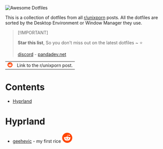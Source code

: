 ![Awesome Dotfiles](https://github.com/user-attachments/assets/f9508bec-4085-4e6b-9a94-7f10053843cb)

This is a collection of dotfiles from all [r/unixporn](https://www.reddit.com/r/unixporn/) posts. All the dotfiles are sorted by the Desktop Environment or Window Manager they use.

> \[!IMPORTANT]
>
> **Star this list**, So you don't miss out on the latest dotfiles \~ ⭐️
>
> [discord](https://discord.gg/invite/Y7SbYphVw9) - [pandadev.net](https://pandadev.net)

<table>
  <tbody>
    <tr>
      <td>
        <img src="/assets/reddit.svg" width="16px"/>
      </td>
      <td>Link to the r/unixporn post.</td>
    </tr>
  </tbody>
</table>

# Contents

- [Hyprland](#hyprland)

# Hyprland

- [geehevic](https://github.com/geehevic/dotfiles) - my first rice [![Open-Source Software][reddit]](https://www.reddit.com/r/unixporn/comments/1l9nguq/hyprland_my_first_rice/)

[reddit]: /assets/reddit.svg
